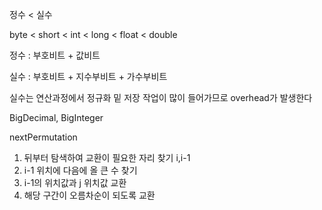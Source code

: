 정수 < 실수

byte < short < int < long < float < double

정수 : 부호비트 + 값비트

실수 : 부호비트 + 지수부비트 + 가수부비트

실수는 연산과정에서 정규화 밑 저장 작업이 많이 들어가므로 overhead가 발생한다

BigDecimal, BigInteger



nextPermutation

1. 뒤부터 탐색하여 교환이 필요한 자리 찾기 i,i-1
2. i-1 위치에 다음에 올 큰 수 찾기
3. i-1의 위치값과 j 위치값 교환
4. 해당 구간이 오름차순이 되도록 교환

